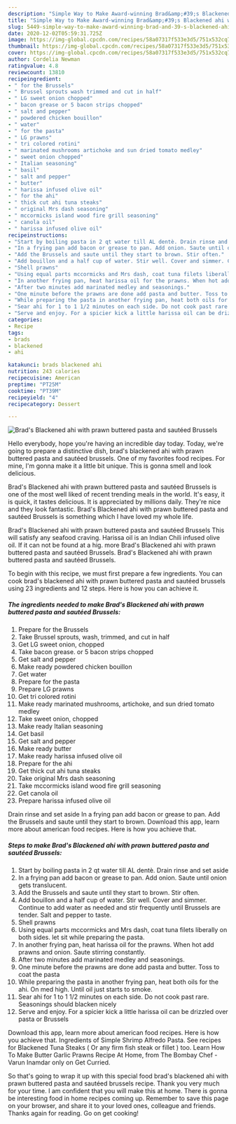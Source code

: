 ```yaml
---
description: "Simple Way to Make Award-winning Brad&amp;#39;s Blackened ahi with prawn buttered pasta and sautéed Brussels"
title: "Simple Way to Make Award-winning Brad&amp;#39;s Blackened ahi with prawn buttered pasta and sautéed Brussels"
slug: 5449-simple-way-to-make-award-winning-brad-and-39-s-blackened-ahi-with-prawn-buttered-pasta-and-sauteed-brussels
date: 2020-12-02T05:59:31.725Z
image: https://img-global.cpcdn.com/recipes/58a07317f533e3d5/751x532cq70/brads-blackened-ahi-with-prawn-buttered-pasta-and-sauteed-brussels-recipe-main-photo.jpg
thumbnail: https://img-global.cpcdn.com/recipes/58a07317f533e3d5/751x532cq70/brads-blackened-ahi-with-prawn-buttered-pasta-and-sauteed-brussels-recipe-main-photo.jpg
cover: https://img-global.cpcdn.com/recipes/58a07317f533e3d5/751x532cq70/brads-blackened-ahi-with-prawn-buttered-pasta-and-sauteed-brussels-recipe-main-photo.jpg
author: Cordelia Newman
ratingvalue: 4.8
reviewcount: 13810
recipeingredient:
- " for the Brussels"
- " Brussel sprouts wash trimmed and cut in half"
- " LG sweet onion chopped"
- " bacon grease or 5 bacon strips chopped"
- " salt and pepper"
- " powdered chicken bouillon"
- " water"
- " for the pasta"
- " LG prawns"
- " tri colored rotini"
- " marinated mushrooms artichoke and sun dried tomato medley"
- " sweet onion chopped"
- " Italian seasoning"
- " basil"
- " salt and pepper"
- " butter"
- " harissa infused olive oil"
- " for the ahi"
- " thick cut ahi tuna steaks"
- " original Mrs dash seasoning"
- " mccormicks island wood fire grill seasoning"
- " canola oil"
- " harissa infused olive oil"
recipeinstructions:
- "Start by boiling pasta in 2 qt water till AL dentè. Drain rinse and set aside"
- "In a frying pan add bacon or grease to pan. Add onion. Saute until onion gets translucent."
- "Add the Brussels and saute until they start to brown. Stir often."
- "Add bouillon and a half cup of water. Stir well. Cover and simmer. Continue to add water as needed and stir frequently until Brussels are tender. Salt and pepper to taste."
- "Shell prawns"
- "Using equal parts mccormicks and Mrs dash, coat tuna filets liberally on both sides. let sit while preparing the pasta."
- "In another frying pan, heat harissa oil for the prawns. When hot add prawns and onion. Saute stirring constantly."
- "After two minutes add marinated medley and seasonings."
- "One minute before the prawns are done add pasta and butter. Toss to coat the pasta"
- "While preparing the pasta in another frying pan, heat both oils for the ahi. On med high. Until oil just starts to smoke."
- "Sear ahi for 1 to 1 1/2 minutes on each side. Do not cook past rare. Seasonings should blacken nicely"
- "Serve and enjoy. For a spicier kick a little harissa oil can be drizzled over pasta or Brussels"
categories:
- Recipe
tags:
- brads
- blackened
- ahi

katakunci: brads blackened ahi 
nutrition: 243 calories
recipecuisine: American
preptime: "PT25M"
cooktime: "PT39M"
recipeyield: "4"
recipecategory: Dessert

---
```



![Brad&#39;s Blackened ahi with prawn buttered pasta and sautéed Brussels](https://img-global.cpcdn.com/recipes/58a07317f533e3d5/751x532cq70/brads-blackened-ahi-with-prawn-buttered-pasta-and-sauteed-brussels-recipe-main-photo.jpg)

Hello everybody, hope you're having an incredible day today. Today, we're going to prepare a distinctive dish, brad&#39;s blackened ahi with prawn buttered pasta and sautéed brussels. One of my favorites food recipes. For mine, I'm gonna make it a little bit unique. This is gonna smell and look delicious.

Brad&#39;s Blackened ahi with prawn buttered pasta and sautéed Brussels is one of the most well liked of recent trending meals in the world. It's easy, it is quick, it tastes delicious. It is appreciated by millions daily. They're nice and they look fantastic. Brad&#39;s Blackened ahi with prawn buttered pasta and sautéed Brussels is something which I have loved my whole life.

Brad&#39;s Blackened ahi with prawn buttered pasta and sautéed Brussels This will satisfy any seafood craving. Harissa oil is an Indian Chili infused olive oil. If it can not be found at a hig. more Brad&#39;s Blackened ahi with prawn buttered pasta and sautéed Brussels. Brad&#39;s Blackened ahi with prawn buttered pasta and sautéed Brussels.


To begin with this recipe, we must first prepare a few ingredients. You can cook brad&#39;s blackened ahi with prawn buttered pasta and sautéed brussels using 23 ingredients and 12 steps. Here is how you can achieve it.

<!--inarticleads1-->

##### The ingredients needed to make Brad&#39;s Blackened ahi with prawn buttered pasta and sautéed Brussels:

1. Prepare  for the Brussels
1. Take  Brussel sprouts, wash, trimmed, and cut in half
1. Get  LG sweet onion, chopped
1. Take  bacon grease. or 5 bacon strips chopped
1. Get  salt and pepper
1. Make ready  powdered chicken bouillon
1. Get  water
1. Prepare  for the pasta
1. Prepare  LG prawns
1. Get  tri colored rotini
1. Make ready  marinated mushrooms, artichoke, and sun dried tomato medley
1. Take  sweet onion, chopped
1. Make ready  Italian seasoning
1. Get  basil
1. Get  salt and pepper
1. Make ready  butter
1. Make ready  harissa infused olive oil
1. Prepare  for the ahi
1. Get  thick cut ahi tuna steaks
1. Take  original Mrs dash seasoning
1. Take  mccormicks island wood fire grill seasoning
1. Get  canola oil
1. Prepare  harissa infused olive oil


Drain rinse and set aside In a frying pan add bacon or grease to pan. Add the Brussels and saute until they start to brown. Download this app, learn more about american food recipes. Here is how you achieve that. 

<!--inarticleads2-->

##### Steps to make Brad&#39;s Blackened ahi with prawn buttered pasta and sautéed Brussels:

1. Start by boiling pasta in 2 qt water till AL dentè. Drain rinse and set aside
1. In a frying pan add bacon or grease to pan. Add onion. Saute until onion gets translucent.
1. Add the Brussels and saute until they start to brown. Stir often.
1. Add bouillon and a half cup of water. Stir well. Cover and simmer. Continue to add water as needed and stir frequently until Brussels are tender. Salt and pepper to taste.
1. Shell prawns
1. Using equal parts mccormicks and Mrs dash, coat tuna filets liberally on both sides. let sit while preparing the pasta.
1. In another frying pan, heat harissa oil for the prawns. When hot add prawns and onion. Saute stirring constantly.
1. After two minutes add marinated medley and seasonings.
1. One minute before the prawns are done add pasta and butter. Toss to coat the pasta
1. While preparing the pasta in another frying pan, heat both oils for the ahi. On med high. Until oil just starts to smoke.
1. Sear ahi for 1 to 1 1/2 minutes on each side. Do not cook past rare. Seasonings should blacken nicely
1. Serve and enjoy. For a spicier kick a little harissa oil can be drizzled over pasta or Brussels


Download this app, learn more about american food recipes. Here is how you achieve that. Ingredients of Simple Shrimp Alfredo Pasta. See recipes for Blackened Tuna Steaks ( Or any firm fish steak or fillet ) too. Learn How To Make Butter Garlic Prawns Recipe At Home, from The Bombay Chef - Varun Inamdar only on Get Curried. 

So that's going to wrap it up with this special food brad&#39;s blackened ahi with prawn buttered pasta and sautéed brussels recipe. Thank you very much for your time. I am confident that you will make this at home. There is gonna be interesting food in home recipes coming up. Remember to save this page on your browser, and share it to your loved ones, colleague and friends. Thanks again for reading. Go on get cooking!
